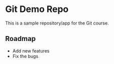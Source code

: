 # Git Demo Repo
This is a sample repository/app for the Git course.

## Roadmap
* Add new features
* Fix the bugs
